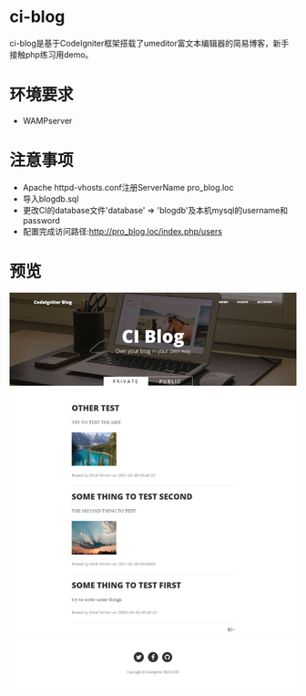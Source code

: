 # ci-blog
ci-blog是基于CodeIgniter框架搭载了umeditor富文本编辑器的简易博客，新手接触php练习用demo。
# 环境要求
* WAMPserver
# 注意事项
* Apache httpd-vhosts.conf注册ServerName pro_blog.loc
* 导入blogdb.sql
* 更改CI的database文件'database' => 'blogdb'及本机mysql的username和password
* 配置完成访问路径:http://pro_blog.loc/index.php/users
# 预览
![ci-blog](https://github.com/oncestep/ci-blog/raw/master/img_cache/ci-blog.png)
